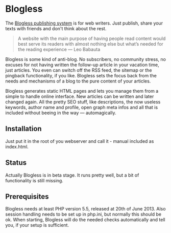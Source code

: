 # Blogless
The [Blogless publishing system](http://blogless.datenbrei.de/) is for web writers. Just publish, share your texts with friends and don't think about the rest.

>A website with the main purpose of having people read content would best serve its readers with almost nothing else but what’s needed for the reading experience  — Leo Babauta

Blogless is some kind of anti-blog. No subscribers, no community stress, no excuses for not having written the follow-up article in your vacation time, just articles. You even can switch off the RSS feed, the sitemap or the pingback functionality, if you like. Blogless sets the focus back from the needs and mechanisms of a blog to the pure content of your articles.

Blogless generates static HTML pages and lets you manage them from a simple to handle online interface. New articles can be written and later changed again. All the pretty SEO stuff, like descriptions, the now useless keywords, author name and profile, open graph meta infos and all that is included without beeing in the way — automagically.

## Installation
Just put it in the root of you webserver and call it - manual included as index.html.

## Status
Actually Blogless is in beta stage. It runs pretty well, but a bit of functionality is still missing. 

## Prerequisites
Blogless needs at least PHP version 5.5, released at 20th of June 2013. Also session handling needs to be set up in php.ini, but normally this should be ok. When starting, Blogless will do the needed checks automatically and tell you, if your setup is sufficient.
